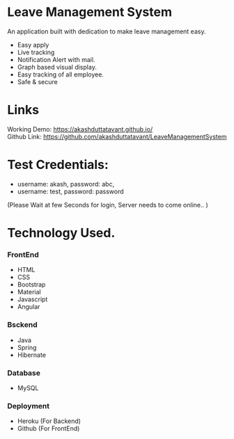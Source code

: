 # Leave Management System

An application built with dedication to make leave management easy.
- Easy apply
- Live tracking
- Notification Alert with mail.
- Graph based visual display.
- Easy tracking of all employee.
- Safe & secure

# Links

Working Demo: https://akashduttatavant.github.io/  <br>
Github Link: https://github.com/akashduttatavant/LeaveManagementSystem

# Test Credentials:

- username: akash, password: abc,
- username: test, password: password

(Please Wait at few Seconds for login, Server needs to come online.. )

# Technology Used.
### FrontEnd
- HTML
- CSS
- Bootstrap
- Material
- Javascript
- Angular

### Bsckend
- Java
- Spring
- Hibernate

### Database
- MySQL

### Deployment
- Heroku (For Backend)
- Github (For FrontEnd)
